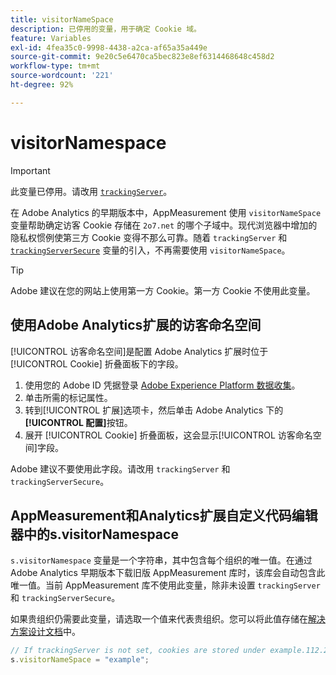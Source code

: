 ```yaml
---
title: visitorNameSpace
description: 已停用的变量，用于确定 Cookie 域。
feature: Variables
exl-id: 4fea35c0-9998-4438-a2ca-af65a35a449e
source-git-commit: 9e20c5e6470ca5bec823e8ef6314468648c458d2
workflow-type: tm+mt
source-wordcount: '221'
ht-degree: 92%

---
```


# visitorNamespace

>[!IMPORTANT]
>
>此变量已停用。请改用 [`trackingServer`](trackingserver.md)。

在 Adobe Analytics 的早期版本中，AppMeasurement 使用 `visitorNameSpace` 变量帮助确定访客 Cookie 存储在 `2o7.net` 的哪个子域中。现代浏览器中增加的隐私权惯例使第三方 Cookie 变得不那么可靠。随着 `trackingServer` 和 [`trackingServerSecure`](trackingserversecure.md) 变量的引入，不再需要使用 `visitorNameSpace`。

>[!TIP]
>
>Adobe 建议在您的网站上使用第一方 Cookie。第一方 Cookie 不使用此变量。

## 使用Adobe Analytics扩展的访客命名空间

[!UICONTROL 访客命名空间]是配置 Adobe Analytics 扩展时位于 [!UICONTROL Cookie] 折叠面板下的字段。

1. 使用您的 Adobe ID 凭据登录 [Adobe Experience Platform 数据收集](https://experience.adobe.com/data-collection)。
2. 单击所需的标记属性。
3. 转到[!UICONTROL 扩展]选项卡，然后单击 Adobe Analytics 下的&#x200B;**[!UICONTROL 配置]**&#x200B;按钮。
4. 展开 [!UICONTROL Cookie] 折叠面板，这会显示[!UICONTROL 访客命名空间]字段。

Adobe 建议不要使用此字段。请改用 `trackingServer` 和 `trackingServerSecure`。

## AppMeasurement和Analytics扩展自定义代码编辑器中的s.visitorNamespace

`s.visitorNamespace` 变量是一个字符串，其中包含每个组织的唯一值。在通过 Adobe Analytics 早期版本下载旧版 AppMeasurement 库时，该库会自动包含此唯一值。当前 AppMeasurement 库不使用此变量，除非未设置 `trackingServer` 和 `trackingServerSecure`。

如果贵组织仍需要此变量，请选取一个值来代表贵组织。您可以将此值存储在[解决方案设计文档](../../prepare/solution-design.md)中。

```js
// If trackingServer is not set, cookies are stored under example.112.2o7.net
s.visitorNameSpace = "example";
```

